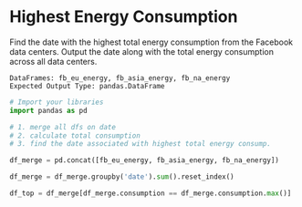 # Highest Energy Consumption

Find the date with the highest total energy consumption from the Facebook data centers. Output the date along with the total energy consumption across all data centers.

```
DataFrames: fb_eu_energy, fb_asia_energy, fb_na_energy
Expected Output Type: pandas.DataFrame
```

```python
# Import your libraries
import pandas as pd

# 1. merge all dfs on date
# 2. calculate total consumption
# 3. find the date associated with highest total energy consump.

df_merge = pd.concat([fb_eu_energy, fb_asia_energy, fb_na_energy])

df_merge = df_merge.groupby('date').sum().reset_index()

df_top = df_merge[df_merge.consumption == df_merge.consumption.max()]
```